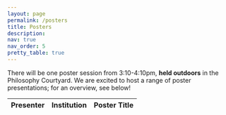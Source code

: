 ```yaml
---
layout: page
permalink: /posters
title: Posters
description: 
nav: true
nav_order: 5
pretty_table: true
---
```


There will be one poster session from 3:10-4:10pm, <b>held outdoors</b> in the Philosophy Courtyard. We are excited to host a range of poster presentations; for an overview, see below!

<table
  data-height="600"
  data-search="true"
  data-toggle="table"
  data-url="{{ '/assets/json/table_data.json' | relative_url }}"
>
  <thead>
    <tr>
      <th data-field="id" data-halign="left" data-align="left" data-sortable="true">Presenter</th>
      <th data-field="school" data-halign="left" data-align="left" data-sortable="true">Institution</th>
      <th data-field="title" data-halign="left" data-align="left" data-sortable="true">Poster Title</th>
    </tr>
  </thead>
</table>